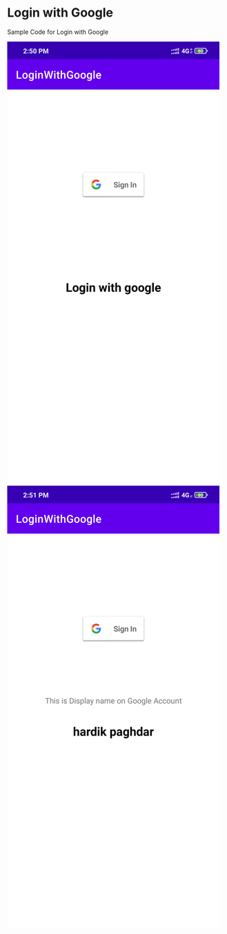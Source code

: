 # Login with Google
Sample Code for Login with Google

![alt text](https://github.com/paghardik/login_with_google/blob/master/images/device-2020-12-31-145036.png)
![alt text](https://github.com/paghardik/login_with_google/blob/master/images/device-2020-12-31-145156.png)
